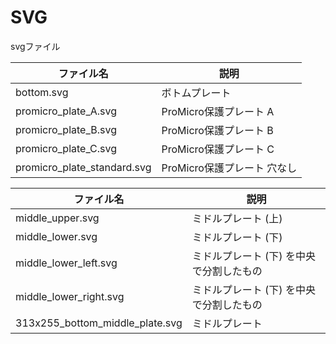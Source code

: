 # SVG

svgファイル

| ファイル名                  | 説明                        |
|-----------------------------|-----------------------------|
| bottom.svg                  | ボトムプレート              |
| promicro_plate_A.svg        | ProMicro保護プレート A      |
| promicro_plate_B.svg        | ProMicro保護プレート B      |
| promicro_plate_C.svg        | ProMicro保護プレート C      |
| promicro_plate_standard.svg | ProMicro保護プレート 穴なし |

| ファイル名                      | 説明                                     |
|---------------------------------|------------------------------------------|
| middle_upper.svg                | ミドルプレート (上)                      |
| middle_lower.svg                | ミドルプレート (下)                      |
| middle_lower_left.svg           | ミドルプレート (下) を中央で分割したもの |
| middle_lower_right.svg          | ミドルプレート (下) を中央で分割したもの |
| 313x255_bottom_middle_plate.svg | ミドルプレート                           |
